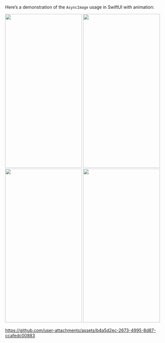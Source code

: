 
Here’s a demonstration of the `AsyncImage` usage in SwiftUI with animation:

<img src="https://github.com/user-attachments/assets/39208291-51f3-4ca9-bebf-4ad110eff02f" width="250" height="500">

<img src="https://github.com/user-attachments/assets/4b1f8769-23c6-4070-a52c-67074524b684" width="250" height="500">

<img src="https://github.com/user-attachments/assets/74742f5a-9081-48d8-9299-316b97a36620" width="250" height="500">

<img src="https://github.com/user-attachments/assets/74c2de9b-75b8-4094-bf15-d921ebe2b5ea" width="250" height="500">

https://github.com/user-attachments/assets/b4a5d2ec-2673-4995-8d87-ccafedc00883


